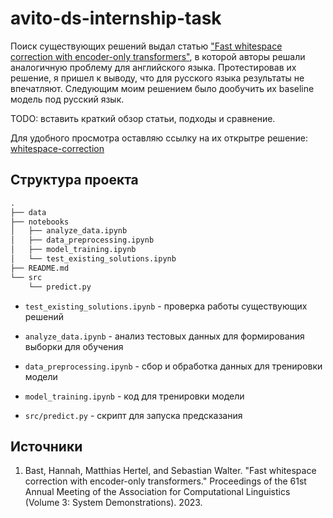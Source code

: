 # avito-ds-internship-task

Поиск существующих решений выдал статью ["Fast whitespace correction with encoder-only transformers"](https://aclanthology.org/2023.acl-demo.37.pdf), в которой авторы решали аналогичную проблему для английского языка. Протестировав их решение, я пришел к выводу, что для русского языка результаты не впечатляют. Следующим моим решением было дообучить их baseline модель под русский язык.

TODO: вставить краткий обзор статьи, подходы и сравнение.

Для удобного просмотра оставляю ссылку на их открытре решение:
[whitespace-correction](https://github.com/ad-freiburg/whitespace-correction)

## Структура проекта

```txt
.
├── data
├── notebooks
│   ├── analyze_data.ipynb
│   ├── data_preprocessing.ipynb
│   ├── model_training.ipynb
│   └── test_existing_solutions.ipynb
├── README.md
└── src
    └── predict.py
```

- `test_existing_solutions.ipynb` - проверка работы существующих решений

- `analyze_data.ipynb` - анализ тестовых данных для формирования выборки для обучения

- `data_preprocessing.ipynb` - сбор и обработка данных для тренировки модели

- `model_training.ipynb` - код для тренировки модели

- `src/predict.py` - скрипт для запуска предсказания

## Источники

1. Bast, Hannah, Matthias Hertel, and Sebastian Walter. "Fast whitespace correction with encoder-only transformers." Proceedings of the 61st Annual Meeting of the Association for Computational Linguistics (Volume 3: System Demonstrations). 2023.